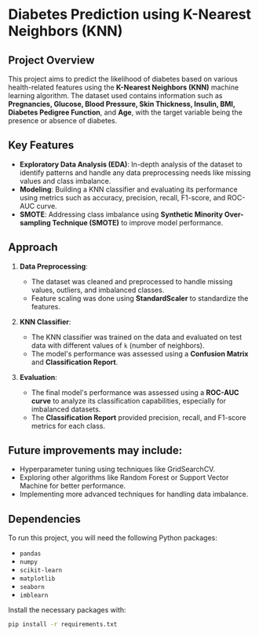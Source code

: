 # Diabetes Prediction using K-Nearest Neighbors (KNN)

## Project Overview
This project aims to predict the likelihood of diabetes based on various health-related features using the **K-Nearest Neighbors (KNN)** machine learning algorithm. The dataset used contains information such as **Pregnancies, Glucose, Blood Pressure, Skin Thickness, Insulin, BMI, Diabetes Pedigree Function**, and **Age**, with the target variable being the presence or absence of diabetes.

## Key Features
- **Exploratory Data Analysis (EDA)**: In-depth analysis of the dataset to identify patterns and handle any data preprocessing needs like missing values and class imbalance.
- **Modeling**: Building a KNN classifier and evaluating its performance using metrics such as accuracy, precision, recall, F1-score, and ROC-AUC curve.
- **SMOTE**: Addressing class imbalance using **Synthetic Minority Over-sampling Technique (SMOTE)** to improve model performance.

## Approach
1. **Data Preprocessing**:
   - The dataset was cleaned and preprocessed to handle missing values, outliers, and imbalanced classes.
   - Feature scaling was done using **StandardScaler** to standardize the features.
   
2. **KNN Classifier**:
   - The KNN classifier was trained on the data and evaluated on test data with different values of `k` (number of neighbors).
   - The model's performance was assessed using a **Confusion Matrix** and **Classification Report**.

3. **Evaluation**:
   - The final model's performance was assessed using a **ROC-AUC curve** to analyze its classification capabilities, especially for imbalanced datasets.
   - The **Classification Report** provided precision, recall, and F1-score metrics for each class.
     
## Future improvements may include:

- Hyperparameter tuning using techniques like GridSearchCV.
- Exploring other algorithms like Random Forest or Support Vector Machine for better performance.
- Implementing more advanced techniques for handling data imbalance.

## Dependencies
To run this project, you will need the following Python packages:
- `pandas`
- `numpy`
- `scikit-learn`
- `matplotlib`
- `seaborn`
- `imblearn`

Install the necessary packages with:
```bash
pip install -r requirements.txt

